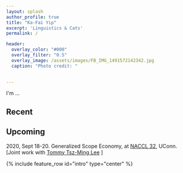 ```yaml
---
layout: splash
author_profile: true
title: "Ka-Fai Yip"
excerpt: 'Linguistics & Cats'
permalink: /

header:
  overlay_color: "#000"
  overlay_filter: "0.5"
  overlay_image: /assets/images/FB_IMG_1491572142342.jpg
  caption: "Photo credit: "

  
---
```


I'm ...

## Recent

## Upcoming
2020, Sept 18-20. Generalized Scope Economy, at [NACCL 32](https://sites.google.com/site/naccl32uconn), UConn. [Joint work with  [Tommy Tsz-Ming Lee](https://tszminglee.github.io/) ]


{% include feature_row id="intro" type="center" %}
